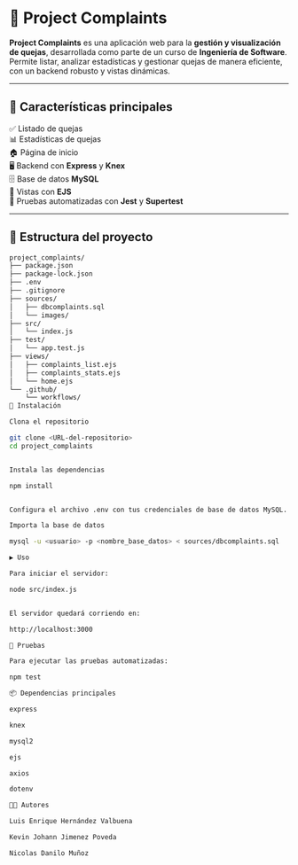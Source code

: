 # 📌 Project Complaints

**Project Complaints** es una aplicación web para la **gestión y visualización de quejas**, desarrollada como parte de un curso de **Ingeniería de Software**.  
Permite listar, analizar estadísticas y gestionar quejas de manera eficiente, con un backend robusto y vistas dinámicas.

---

## 🚀 Características principales

✅ Listado de quejas  
📊 Estadísticas de quejas  
🏠 Página de inicio  
🖥️ Backend con **Express** y **Knex**  
🗄️ Base de datos **MySQL**  
🎨 Vistas con **EJS**  
🧪 Pruebas automatizadas con **Jest** y **Supertest**  

---

## 📂 Estructura del proyecto

```bash
project_complaints/
├── package.json
├── package-lock.json
├── .env
├── .gitignore
├── sources/
│   ├── dbcomplaints.sql
│   └── images/
├── src/
│   └── index.js
├── test/
│   └── app.test.js
├── views/
│   ├── complaints_list.ejs
│   ├── complaints_stats.ejs
│   └── home.ejs
└── .github/
    └── workflows/
🔧 Instalación

Clona el repositorio

git clone <URL-del-repositorio>
cd project_complaints


Instala las dependencias

npm install


Configura el archivo .env con tus credenciales de base de datos MySQL.

Importa la base de datos

mysql -u <usuario> -p <nombre_base_datos> < sources/dbcomplaints.sql

▶️ Uso

Para iniciar el servidor:

node src/index.js


El servidor quedará corriendo en:

http://localhost:3000

🧪 Pruebas

Para ejecutar las pruebas automatizadas:

npm test

📦 Dependencias principales

express

knex

mysql2

ejs

axios

dotenv

👨‍💻 Autores

Luis Enrique Hernández Valbuena

Kevin Johann Jimenez Poveda

Nicolas Danilo Muñoz
